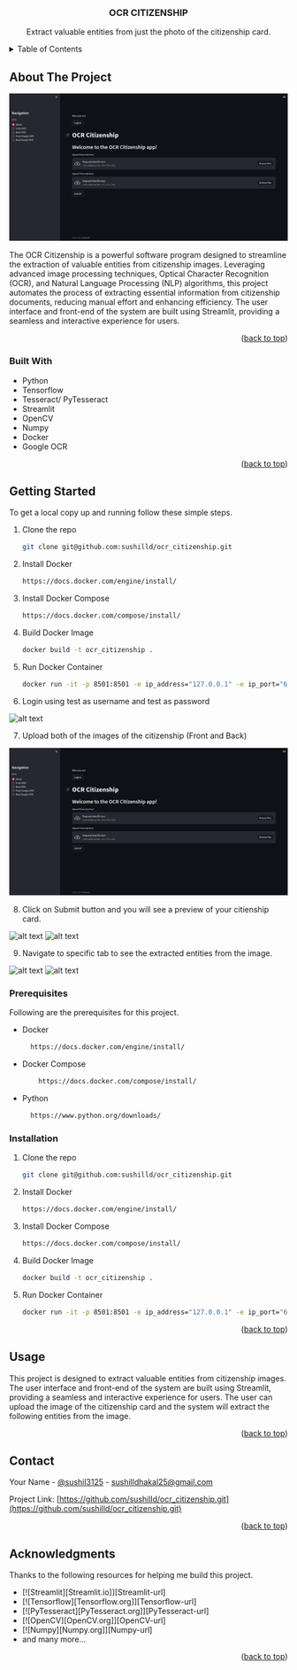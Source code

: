 <a name="readme-top"></a>


<!-- PROJECT LOGO -->
<br />
<div align="center">
  <h3 align="center">OCR CITIZENSHIP</h3>

  <p align="center">
    Extract valuable entities from just the photo of the citizenship card.
  </p>
</div>



<!-- TABLE OF CONTENTS -->
<details>
  <summary>Table of Contents</summary>
  <ol>
    <li>
      <a href="#about-the-project">About The Project</a>
      <ul>
        <li><a href="#built-with">Built With</a></li>
      </ul>
    </li>
    <li>
      <a href="#getting-started">Getting Started</a>
      <ul>
        <li><a href="#prerequisites">Prerequisites</a></li>
        <li><a href="#installation">Installation</a></li>
      </ul>
    </li>
    <li><a href="#usage">Usage</a></li>
    <li><a href="#contact">Contact</a></li>
    <li><a href="#acknowledgments">Acknowledgments</a></li>
  </ol>
</details>



<!-- ABOUT THE PROJECT -->
## About The Project

![alt text](https://github.com/sushilld/ocr_citizenship/blob/master/app/imgngif/2.png)

The OCR Citizenship is a powerful software program designed to streamline the extraction of valuable entities from citizenship images. Leveraging advanced image processing techniques, Optical Character Recognition (OCR), and Natural Language Processing (NLP) algorithms, this project automates the process of extracting essential information from citizenship documents, reducing manual effort and enhancing efficiency. The user interface and front-end of the system are built using Streamlit, providing a seamless and interactive experience for users.

<p align="right">(<a href="#readme-top">back to top</a>)</p>



### Built With

* Python
* Tensorflow
* Tesseract/ PyTesseract
* Streamlit
* OpenCV
* Numpy
* Docker
* Google OCR

<p align="right">(<a href="#readme-top">back to top</a>)</p>



<!-- GETTING STARTED -->
## Getting Started

To get a local copy up and running follow these simple steps.

1. Clone the repo
   ```sh
   git clone git@github.com:sushilld/ocr_citizenship.git
2. Install Docker
   ```sh
   https://docs.docker.com/engine/install/
   ```
3. Install Docker Compose
   ```sh
   https://docs.docker.com/compose/install/
   ```
4. Build Docker Image
   ```sh
   docker build -t ocr_citizenship .
   ```
5. Run Docker Container
   ```sh
   docker run -it -p 8501:8501 -e ip_address="127.0.0.1" -e ip_port="6011" -e show_google="true" sushil3125/ocr_citizenship

6. Login using test as username and test as password

![alt text](https://github.com/sushilld/ocr_citizenship/blob/master/app/imgngif/1.png)

7. Upload both of the images of the citizenship (Front and Back)

![alt text](https://github.com/sushilld/ocr_citizenship/blob/master/app/imgngif/2.png)

8. Click on Submit button and you will see a preview of your citienship card.

![alt text](https://github.com/sushilld/ocr_citizenship/blob/master/app/imgngif/3.png)
![alt text](https://github.com/sushilld/ocr_citizenship/blob/master/app/imgngif/4.png)

9. Navigate to specific tab to see the extracted entities from the image.

![alt text](https://github.com/sushilld/ocr_citizenship/blob/master/app/imgngif/5.png)
![alt text](https://github.com/sushilld/ocr_citizenship/blob/master/app/imgngif/6.png)

### Prerequisites

Following are the prerequisites for this project.

* Docker
  ```sh
    https://docs.docker.com/engine/install/
    ```
* Docker Compose
    ```sh
        https://docs.docker.com/compose/install/
  ```
* Python
  ```sh
    https://www.python.org/downloads/
    ```

### Installation

1. Clone the repo
   ```sh
   git clone git@github.com:sushilld/ocr_citizenship.git
2. Install Docker
   ```sh
   https://docs.docker.com/engine/install/
   ```
3. Install Docker Compose
   ```sh
   https://docs.docker.com/compose/install/
   ```
4. Build Docker Image
   ```sh
   docker build -t ocr_citizenship .
   ```
5. Run Docker Container
   ```sh
   docker run -it -p 8501:8501 -e ip_address="127.0.0.1" -e ip_port="6011" -e show_google="true" sushil3125/ocr_citizenship
   ```

<p align="right">(<a href="#readme-top">back to top</a>)</p>



<!-- USAGE EXAMPLES -->
## Usage

This project is designed to extract valuable entities from citizenship images. The user interface and front-end of the system are built using Streamlit, providing a seamless and interactive experience for users. The user can upload the image of the citizenship card and the system will extract the following entities from the image.

<p align="right">(<a href="#readme-top">back to top</a>)</p>

<!-- CONTACT -->
## Contact

Your Name - [@sushil3125](https://linkedin.com/in/sushil3125) - sushilldhakal25@gmail.com

Project Link: [https://github.com/sushilld/ocr_citizenship.git](https://github.com/sushilld/ocr_citizenship.git)

<p align="right">(<a href="#readme-top">back to top</a>)</p>



<!-- ACKNOWLEDGMENTS -->
## Acknowledgments

Thanks to the following resources for helping me build this project.

* [![Streamlit][Streamlit.io]][Streamlit-url]
* [![Tensorflow][Tensorflow.org]][Tensorflow-url]
* [![PyTesseract][PyTesseract.org]][PyTesseract-url]
* [![OpenCV][OpenCV.org]][OpenCV-url]
* [![Numpy][Numpy.org]][Numpy-url]
* and many more...

<p align="right">(<a href="#readme-top">back to top</a>)</p>

<!-- docker build -t sushil3125/ocr_citizenship . <br />
docker run -it -p 8501:8501 -e ip_address="127.0.0.1" -e ip_port="6011" -e show_google="true" sushil3125/ocr_citizenship -->
